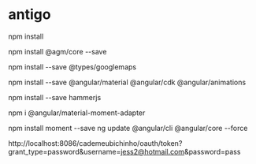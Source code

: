 # antigo
npm install

npm install @agm/core --save

npm install --save @types/googlemaps

npm install --save @angular/material @angular/cdk @angular/animations

npm install --save hammerjs

npm i @angular/material-moment-adapter

npm install moment --save
ng update @angular/cli @angular/core --force

http://localhost:8086/cademeubichinho/oauth/token?grant_type=password&username=jess2@hotmail.com&password=pass

